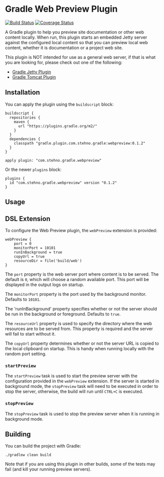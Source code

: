 # Gradle Web Preview Plugin


[![Build Status](https://travis-ci.org/cjstehno/gradle-webpreview-plugin.svg?branch=master)](https://travis-ci.org/cjstehno/gradle-webpreview-plugin) [![Coverage Status](https://coveralls.io/repos/github/cjstehno/gradle-webpreview-plugin/badge.svg?branch=master)](https://coveralls.io/github/cjstehno/gradle-webpreview-plugin?branch=master)

A Gradle plugin to help you preview site documentation or other web content locally. When run, this plugin starts an embedded Jetty server against
the configured local content so that you can preview local web content, whether it is documentation or a project web site.

This plugin is NOT intended for use as a general web server, if that is what you are looking for, please check out one of the following:

* [Gradle Jetty Plugin](https://docs.gradle.org/current/userguide/jetty_plugin.html)
* [Gradle Tomcat Plugin](https://plugins.gradle.org/plugin/com.bmuschko.tomcat)

## Installation

You can apply the plugin using the `buildscript` block:

    buildscript {
      repositories {
        maven {
          url "https://plugins.gradle.org/m2/"
        }
      }
      dependencies {
        classpath "gradle.plugin.com.stehno.gradle:webpreview:0.1.2"
      }
    }
    
    apply plugin: "com.stehno.gradle.webpreview"
    
Or the newer `plugins` block:

    plugins {
      id "com.stehno.gradle.webpreview" version "0.1.2"
    }
    
## Usage

## DSL Extension

To configure the Web Preview plugin, the `webPreview` extension is provided:

    webPreview {
        port = 0
        monitorPort = 10101
        runInBackground = true
        copyUrl = true
        resourceDir = file('build/web')
    }

The `port` property is the web server port where content is to be served. The default is `0`, which will choose a random available port. This port 
will be displayed in the output logs on startup.

The `monitorPort` property is the port used by the background monitor. Defaults to `10101`.

The 'runInBackground' property specifies whether or not the server should be run in the background or foreground. Defaults to `true`.

The `resourceUrl` property is used to specify the directory where the web resources are to be served from. This property is required and the server
will fail to start without it.

The `copyUrl` property determines whether or not the server URL is copied to the local clipboard on startup. This is handy when running locally 
with the random port setting.

### `startPreview`

The `startPreview` task is used to start the preview server with the configuration provided in the `webPreview` extension. If the server is started
in background mode, the `stopPreview` task will need to be executed in order to stop the server, otherwise, the build will run until `CTRL+C` is 
executed.

### `stopPreview`

The `stopPreview` task is used to stop the preview server when it is running in background mode.

## Building

You can build the project with Gradle:

    ./gradlew clean build

Note that if you are using this plugin in other builds, some of the tests may fail (and kill your running preview servers).